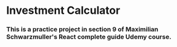 # Investment Calculator

### This is a practice project in section 9 of Maximilian Schwarzmuller's React complete guide Udemy course.
